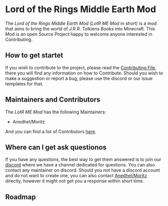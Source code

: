 # Lord of the Rings Middle Earth Mod
The *Lord of the Rings Middle Earth Mod* (*LotR ME Mod* in short) is a mod that aims to bring the world of J.R.R. Tolkiens Books into Minecraft.
This Mod is an open Source Project happy to welcome anyone interested in Contributing.

## How to get startet
If you wish to contribute to the project, please read the [Contributing File](CONTRIBUTING.md), there you will find any information on how to Contribute.
Should you wish to make a suggestion or report a bug, please use the discord or our issue templates for that.

## Maintainers and Contributors
The *LotR ME Mod* has the following Maintainers:
- Anedhel/Moritz

And you can find a list of Contributors [here](CONTRIBUTORS.md).

## Where can I get ask questionos
If you have any questions, the best way to get them answered is to join our [discord](https://discord.com/invite/cQSpXR6bjz) where we have a channel dedicated for questions.
You can also contact any maintainer on discord.
Should you not have a discord account and do not want to create one, you can also contact [Anedhel/Moritz](moritz_rohleder+lotrmod@outlook.de) directly,
however it might not get you a response within short time.

## Roadmap
